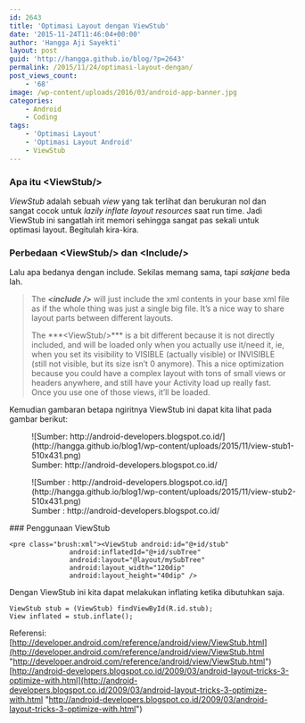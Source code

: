 ```yaml
---
id: 2643
title: 'Optimasi Layout dengan ViewStub'
date: '2015-11-24T11:46:04+00:00'
author: 'Hangga Aji Sayekti'
layout: post
guid: 'http://hangga.github.io/blog/?p=2643'
permalink: /2015/11/24/optimasi-layout-dengan/
post_views_count:
    - '68'
image: /wp-content/uploads/2016/03/android-app-banner.jpg
categories:
    - Android
    - Coding
tags:
    - 'Optimasi Layout'
    - 'Optimasi Layout Android'
    - ViewStub
---
```


### Apa itu &lt;ViewStub/&gt;

*ViewStub* adalah sebuah *view* yang tak terlihat dan berukuran nol dan sangat cocok untuk *lazily inflate layout resources* saat run time. Jadi ViewStub ini sangatlah irit memori sehingga sangat pas sekali untuk optimasi layout. Begitulah kira-kira.

### Perbedaan &lt;ViewStub/&gt; dan &lt;Include/&gt;

Lalu apa bedanya dengan include. Sekilas memang sama, tapi *sakjane* beda lah.

> The ***&lt;include /&gt;*** will just include the xml contents in your base xml file as if the whole thing was just a single big file. It’s a nice way to share layout parts between different layouts.
> 
> <span class="para_break">  
> </span>The ***&lt;ViewStub/&gt;*** is a bit different because it is not directly included, and will be loaded only when you actually use it/need it, ie, when you set its visibility to VISIBLE (actually visible) or INVISIBLE (still not visible, but its size isn’t 0 anymore). This a nice optimization because you could have a complex layout with tons of small views or headers anywhere, and still have your Activity load up really fast. Once you use one of those views, it’ll be loaded.

Kemudian gambaran betapa ngiritnya ViewStub ini dapat kita lihat pada gambar berikut:

<figure aria-describedby="caption-attachment-2644" class="wp-caption aligncenter" id="attachment_2644" style="width: 510px">![Sumber: http://android-developers.blogspot.co.id/](http://hangga.github.io/blog1/wp-content/uploads/2015/11/view-stub1-510x431.png)<figcaption class="wp-caption-text" id="caption-attachment-2644">Sumber: http://android-developers.blogspot.co.id/</figcaption></figure><figure aria-describedby="caption-attachment-2645" class="wp-caption aligncenter" id="attachment_2645" style="width: 510px">![Sumber : http://android-developers.blogspot.co.id/](http://hangga.github.io/blog1/wp-content/uploads/2015/11/view-stub2-510x431.png)<figcaption class="wp-caption-text" id="caption-attachment-2645">Sumber : http://android-developers.blogspot.co.id/</figcaption></figure>### Penggunaan ViewStub

```
<pre class="brush:xml"><ViewStub android:id="@+id/stub"
               android:inflatedId="@+id/subTree"
               android:layout="@layout/mySubTree"
               android:layout_width="120dip"
               android:layout_height="40dip" />
```

Dengan ViewStub ini kita dapat melakukan inflating ketika dibutuhkan saja.

```
ViewStub stub = (ViewStub) findViewById(R.id.stub);
View inflated = stub.inflate();
```

Referensi:  
[http://developer.android.com/reference/android/view/ViewStub.html](http://developer.android.com/reference/android/view/ViewStub.html "http://developer.android.com/reference/android/view/ViewStub.html")  
[http://android-developers.blogspot.co.id/2009/03/android-layout-tricks-3-optimize-with.html](http://android-developers.blogspot.co.id/2009/03/android-layout-tricks-3-optimize-with.html "http://android-developers.blogspot.co.id/2009/03/android-layout-tricks-3-optimize-with.html")